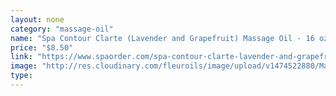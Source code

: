 ```yaml
---
layout: none
category: "massage-oil"
name: "Spa Contour Clarte (Lavender and Grapefruit) Massage Oil - 16 oz"
price: "$8.50"
link: "https://www.spaorder.com/spa-contour-clarte-lavender-and-grapefruit-massage-oil-16-oz/"
image: "http://res.cloudinary.com/fleuroils/image/upload/v1474522880/Massage%20Oil/16_oz.jpg"
type: 
---
```

